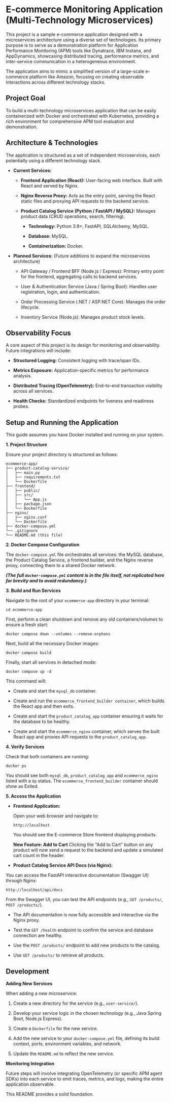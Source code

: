 # E-commerce Monitoring Application (Multi-Technology Microservices)
This project is a sample e-commerce application designed with a microservices architecture using a diverse set of technologies. Its primary purpose is to serve as a demonstration platform for Application Performance Monitoring (APM) tools like Dynatrace, IBM Instana, and AppDynamics, showcasing distributed tracing, performance metrics, and inter-service communication in a heterogeneous environment.

The application aims to mimic a simplified version of a large-scale e-commerce platform like Amazon, focusing on creating observable interactions across different technology stacks.

## Project Goal
To build a multi-technology microservices application that can be easily containerized with Docker and orchestrated with Kubernetes, providing a rich environment for comprehensive APM tool evaluation and demonstration.

## Architecture & Technologies
The application is structured as a set of independent microservices, each potentially using a different technology stack.

* **Current Services:**

    * **Frontend Application (React):** User-facing web interface. Built with React and served by Nginx.

    * **Nginx Reverse Proxy:** Acts as the entry point, serving the React static files and proxying API requests to the backend service.

    * **Product Catalog Service (Python / FastAPI / MySQL):** Manages product data (CRUD operations, search, filtering).

        * **Technology:** Python 3.9+, FastAPI, SQLAlchemy, MySQL.
        
        * **Database:** MySQL.

        * **Containerization:** Docker.

* **Planned Services:** (Future additions to expand the microservices architecture)

    * API Gateway / Frontend BFF (Node.js / Express): Primary entry point for the frontend, aggregating calls to backend services.

    * User & Authentication Service (Java / Spring Boot): Handles user registration, login, and authentication.

    * Order Processing Service (.NET / ASP.NET Core): Manages the order lifecycle.

    * Inventory Service (Node.js): Manages product stock levels.

## Observability Focus

A core aspect of this project is its design for monitoring and observability. Future integrations will include:

* **Structured Logging:** Consistent logging with trace/span IDs.

* **Metrics Exposure:** Application-specific metrics for performance analysis.

* **Distributed Tracing (OpenTelemetry):** End-to-end transaction visibility across all services.

* **Health Checks:** Standardized endpoints for liveness and readiness probes.

## Setup and Running the Application
This guide assumes you have Docker installed and running on your system.

**1. Project Structure**

Ensure your project directory is structured as follows:
```
ecommerce-app/
├── product-catalog-service/
│   ├── main.py
│   ├── requirements.txt
│   └── Dockerfile
├── frontend/
│   ├── public/
│   ├── src/
│   │   └── App.js
│   ├── package.json
│   └── Dockerfile
├── nginx/
│   ├── nginx.conf
│   └── Dockerfile
├── docker-compose.yml
└── .gitignore
└── README.md (this file)
```
**2. Docker Compose Configuration**

The ```docker-compose.yml``` file orchestrates all services: the MySQL database, the Product Catalog Service, a frontend builder, and the Nginx reverse proxy, connecting them to a shared Docker network.

***(The full ```docker-compose.yml``` content is in the file itself, not replicated here for brevity and to avoid redundancy.)***

**3. Build and Run Services**

Navigate to the root of your ```ecommerce-app``` directory in your terminal:
```
cd ecommerce-app
```
First, perform a clean shutdown and remove any old containers/volumes to ensure a fresh start:
```
docker compose down --volumes --remove-orphans
```
Next, build all the necessary Docker images:
```
docker compose build

```
Finally, start all services in detached mode:

```
docker compose up -d
```
This command will:

* Create and start the ```mysql_db``` container.

* Create and run the ```ecommerce_frontend_builder container```, which builds the React app and then exits.

* Create and start the ```product_catalog_app``` container ensuring it waits for the database to be healthy.

* Create and start the ```ecommerce_nginx``` container, which serves the built React app and proxies API requests to the ```product_catalog_app```.

**4. Verify Services**

Check that both containers are running:
```
docker ps
```
You should see both ```mysql_db```, ```product_catalog_app``` and ```ecommerce_nginx``` listed with a ```Up``` status. The ```ecommerce_frontend_builder``` container should show as Exited.

**5. Access the Application**

* **Frontend Application:**

    Open your web browser and navigate to:
    
    ```
    http://localhost
    ```

    You should see the E-commerce Store frontend displaying products.

  **New Feature: Add to Cart**
    Clicking the "Add to Cart" button on any product will now send a request to the backend and update a simulated cart count in the header. 

* **Product Catalog Service API Docs (via Nginx):** 

You can access the FastAPI interactive documentation (Swagger UI) through Nginx:

```
http://localhost/api/docs
```

From the Swagger UI, you can test the API endpoints (e.g., ```GET /products/```, ```POST /products/```).

* The API documentation is now fully accessible and interactive via the Nginx proxy.

* Test the ```GET /health``` endpoint to confirm the service and database connection are healthy.

* Use the ```POST /products/``` endpoint to add new products to the catalog.

* Use ```GET /products/``` to retrieve all products.

## Development
**Adding New Services**

When adding a new microservice:

1.  Create a new directory for the service (e.g., ```user-service/```).

2.  Develop your service logic in the chosen technology (e.g., Java Spring Boot, Node.js Express).

3.  Create a ```Dockerfile``` for the new service.

4.  Add the new service to your ```docker-compose.yml``` file, defining its build context, ports, environment variables, and network.

5.  Update the ```README.md``` to reflect the new service.

**Monitoring Integration**

Future steps will involve integrating OpenTelemetry (or specific APM agent SDKs) into each service to emit traces, metrics, and logs, making the entire application observable.

This README provides a solid foundation.